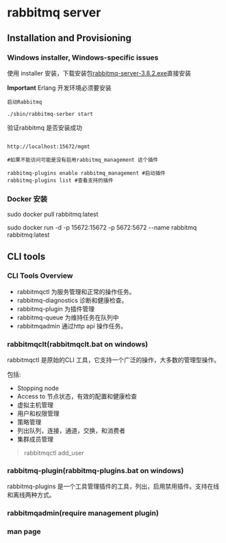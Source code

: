 # rabbitmq server

## Installation and Provisioning

### Windows installer, Windows-specific issues

使用 installer 安装，下载安装包[rabbitmq-server-3.8.2.exe](https://github.com/rabbitmq/rabbitmq-server/releases/download/v3.8.2/rabbitmq-server-3.8.2.exe)直接安装

**Important** Erlang 开发环境必须要安装

``` shell
启动Rabbitmq

./sbin/rabbitmq-serber start
```

验证rabbitmq 是否安装成功

``` shell

http://localhost:15672/mgmt

#如果不能访问可能是没有启用rabbitmq_management 这个插件

rabbitmq-plugins enable rabbitmq_management #启动插件
rabbitmq-plugins list #查看支持的插件
```

### Docker 安装

sudo docker pull rabbitmq:latest

sudo docker run -d -p 15672:15672 -p 5672:5672 --name rabbitmq rabbitmq:latest

## CLI tools

### CLI Tools Overview

* rabbitmqctl 为服务管理和正常的操作任务。
* rabbitmq-diagnostics 诊断和健康检查。
* rabbitmq-plugin 为插件管理
* rabbitmq-queue 为维持任务在队列中
* rabbitmqadmin 通过http api 操作任务。

### rabbitmqclt(rabbitmqclt.bat on windows)

rabbitmqctl 是原始的CLI 工具，它支持一个广泛的操作，大多数的管理型操作。

包括:

* Stopping node
* Access to 节点状态，有效的配置和健康检查
* 虚拟主机管理
* 用户和权限管理
* 策略管理
* 列出队列，连接，通道，交换，和消费者
* 集群成员管理

> rabbitmqctl add_user <username> <password>

### rabbitmq-plugin(rabbitmq-plugins.bat on windows)

rabbitmq-plugins 是一个工具管理插件的工具，列出，启用禁用插件。支持在线和离线两种方式。

### rabbitmqadmin(require management plugin)

### man page
